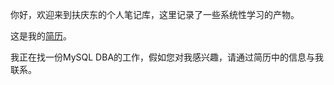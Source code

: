 你好，欢迎来到扶庆东的个人笔记库，这里记录了一些系统性学习的产物。

这是我的<a href="./resume/resume20220214.pdf" target="blank">简历</a>。

我正在找一份MySQL DBA的工作，假如您对我感兴趣，请通过简历中的信息与我联系。
